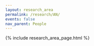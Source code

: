 ```yaml
---
layout: research_area
permalink: /research/AN/
events: false
nav_parent: People
---
```


{% include research_area_page.html %}
